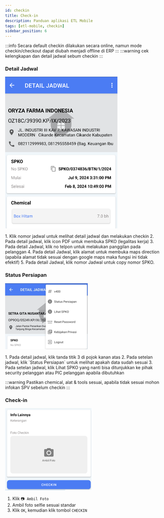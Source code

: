 ```yaml
---
id: checkin
title: Check-in
description: Panduan aplikasi ETL Mobile
tags: [etl-mobile, checkin]
sidebar_position: 6
---
```

:::info 
Secara default checkin dilakukan secara online, namun mode checkin/checkout dapat diubah menjadi offline di ERP
:::
:::warning
cek kelengkapan dan detail jadwal sebum checkin
:::

### Detail Jadwal

![Detail Jadwal](./img/info-jadwal.png)

<p>
1. Klik nomor jadwal untuk melihat detail jadwal dan melakukan checkin
2. Pada detail jadwal, klik icon PDF untuk membuka SPKO (legalitas kerja)
3. Pada detail Jadwal, klik no telpon untuk melakukan panggilan pada pelanggan
4. Pada detail Jadwal, klik alamat untuk membuka maps direction (apabila alamat tidak sesuai dengan google maps maka fungsi ini tidak efektif)
5. Pada detail Jadwal, klik nomor Jadwal untuk copy nomor SPKO.
</p>

### Status Persiapan
![Setelan Jadwal](./img/setelan-jadwal.png)
<p>
1. Pada detail jadwal, klik tanda titik 3 di pojok kanan atas
2. Pada setelan jadwal, klik `Status Persiapan` untuk melihat apakah data sudah sesuai
3. Pada setelan jadwal, klik Lihat SPKO yang nanti bisa ditunjukkan ke pihak security pelanggan atau PIC pelanggan apabila dibutuhkan
</p>

:::warning
Pastikan chemical, alat & tools sesuai, apabila tidak sesuai mohon infokan SPV sebelum checkin
:::

### Check-in
![Checkin](./img/checkin.png)
1. Klik `📷 Ambil Foto`
2. Ambil foto selfie sesuai standar
3. Klik `OK`, kemudian klik tombol `CHECKIN`

